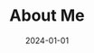 ---
title: "About Me"  # Add a page title.
date: "2024-01-01"  # Add today's date.
type: landing  # Page type is a Widget Page

sections:
  - block: about.biography
    id: about
    content: 
      title: Bio
      username: admin
  - block: skills
    content:
      title: Skills
      text: ''
      # Choose a user to display skills from (a folder name within `content/authors/`)
      username: admin
    design:
      columns: '2'
      view: compact
  - block: experience 
    content:
      title: Experience
      date_format: Jan 2006
      items:
        - title: Graduate Instructor
          company: Texas Tech University
          company_url: ''
          company_logo: 
          location: Texas
          date_start: '2023-08-01'
          date_end: ''
          description: |2-
              Responsibilities include:

              * Lecturing
              * Preparing Homework and slides
              * Grading ~100 students
              * Exam creation 
        - title: Teaching Assisent  
          company: Texas Tech University
          company_url: ''
          company_logo: 
          location: Texas
          date_start: '2021-08-01'
          date_end: '2023-08-01'
          description: Grading exams, met with students, provided supplemental notes
    design:
      columns: '1'
      background:
      gradient_start: '#3D080C'
      gradient_end: '#070B10'
      gradient_angle: 90
---